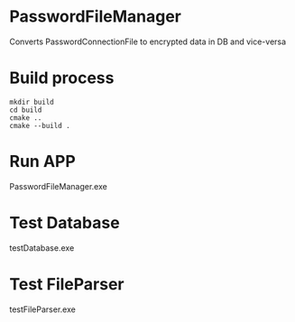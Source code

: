 # PasswordFileManager
Converts PasswordConnectionFile to encrypted data in DB and vice-versa

# Build process
```
mkdir build
cd build
cmake ..
cmake --build .
```

# Run APP
PasswordFileManager.exe

# Test Database
testDatabase.exe

# Test FileParser
testFileParser.exe
